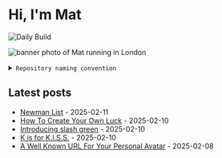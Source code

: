 # Hi, I'm Mat

![Daily Build](https://github.com/mat-0/mat-0/workflows/Daily%20Build/badge.svg)

![banner photo of Mat running in London](https://raw.githubusercontent.com/mat-0/mat-0/master/images/gh-header-image-cropped.jpg)

<details><summary><code>Repository naming convention</code></summary>
  
Repositories, where possible, are lowercase with underscores and follow the naming conventions below. 

  
- For demonstrations or proof of concepts, use the format `demo_name`.
- Boilerplate or templates are named in the format `template_name`.
  - where appropriate these are also published through GitHub pages and will be available at `username.github.io/repo_name`.
- WordPress-related content (mostly plugins) are prefixed with `wp_`.
- Twitter bots are prefixed with `bot_`.
- Standard repositories are named as they are, sometimes this might be a domain name e.g. `thechels.uk`.
</details>

## Latest posts

<!-- blog starts -->
- [Newman List](https://thechels.uk/newman-list) - 2025-02-11
- [How To Create Your Own Luck](https://thechels.uk/how-to-create-your-own-luck) - 2025-02-10
- [Introducing slash green](https://thechels.uk/introducing-slash-green) - 2025-02-10
- [K is for K.I.S.S.](https://thechels.uk/k-is-for-k.i.s.s.) - 2025-02-10
- [A Well Known URL For Your Personal Avatar](https://thechels.uk/a-well-known-url-for-your-personal-avatar) - 2025-02-08
<!-- blog ends -->
